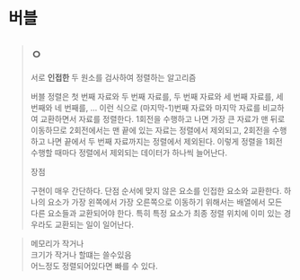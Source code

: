 # 버블

> ## ㅇ
>
>  서로 **인접한** 두 원소를 검사하여 정렬하는 알고리즘
>
>   
> 버블 정렬은 첫 번째 자료와 두 번째 자료를, 두 번째 자료와 세 번째 자료를, 세 번째와 네 번째를, … 이런 식으로 \(마지막-1\)번째 자료와 마지막 자료를 비교하여 교환하면서 자료를 정렬한다. 1회전을 수행하고 나면 가장 큰 자료가 맨 뒤로 이동하므로 2회전에서는 맨 끝에 있는 자료는 정렬에서 제외되고, 2회전을 수행하고 나면 끝에서 두 번째 자료까지는 정렬에서 제외된다. 이렇게 정렬을 1회전 수행할 때마다 정렬에서 제외되는 데이터가 하나씩 늘어난다.
>
> 장점 
>
> 구현이 매우 간단하다. 단점 순서에 맞지 않은 요소를 인접한 요소와 교환한다. 하나의 요소가 가장 왼쪽에서 가장 오른쪽으로 이동하기 위해서는 배열에서 모든 다른 요소들과 교환되어야 한다. 특히 특정 요소가 최종 정렬 위치에 이미 있는 경우라도 교환되는 일이 일어난다.

> 메모리가 작거나  
> 크기가 작거나 할떄는 쓸수있음  
> 어느정도 정렬되어있다면 빠를 수 있다.


